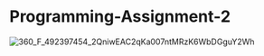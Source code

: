 # Programming-Assignment-2
![360_F_492397454_2QniwEAC2qKa007ntMRzK6WbDGguY2Wh](https://github.com/rohanzxxx/Programming-Assignment-2/assets/149655282/b763c195-ab3d-4f73-9377-f5ee2a99cd4f)
